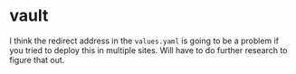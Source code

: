 # vault

I think the redirect address in the `values.yaml` is going to be a problem if you tried to deploy this in multiple sites.  Will have to do further research to figure that out.
